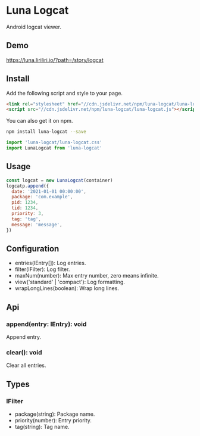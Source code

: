 # Luna Logcat

Android logcat viewer.

## Demo

https://luna.liriliri.io/?path=/story/logcat

## Install

Add the following script and style to your page.

```html
<link rel="stylesheet" href="//cdn.jsdelivr.net/npm/luna-logcat/luna-logcat.css" />
<script src="//cdn.jsdelivr.net/npm/luna-logcat/luna-logcat.js"></script>
```

You can also get it on npm.

```bash
npm install luna-logcat --save
```

```javascript
import 'luna-logcat/luna-logcat.css'
import LunaLogcat from 'luna-logcat'
```

## Usage

```javascript
const logcat = new LunaLogcat(container)
logcatp.append({
  date: '2021-01-01 00:00:00',
  package: 'com.example',
  pid: 1234,
  tid: 1234,
  priority: 3,
  tag: 'tag',
  message: 'message',
})
```

## Configuration

* entries(IEntry[]): Log entries.
* filter(IFilter): Log filter.
* maxNum(number): Max entry number, zero means infinite.
* view('standard' | 'compact'): Log formatting.
* wrapLongLines(boolean): Wrap long lines.

## Api

### append(entry: IEntry): void

Append entry.

### clear(): void

Clear all entries.

## Types

### IFilter

* package(string): Package name.
* priority(number): Entry priority.
* tag(string): Tag name.
